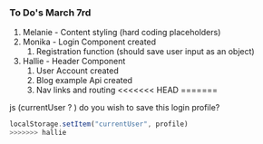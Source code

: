 ### To Do's March 7rd ###
1. Melanie - Content styling (hard coding placeholders)
2. Monika - Login Component created
    1. Registration function (should save user input as an object)
3. Hallie - Header Component 
    1. User Account created
    2. Blog example Api created
    3. Nav links and routing
<<<<<<< HEAD
=======
    





js
(currentUser ? )
do you wish to save this login profile?
```js
localStorage.setItem("currentUser", profile)
>>>>>>> hallie
